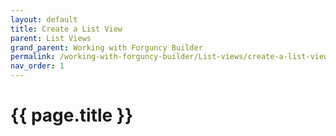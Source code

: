 ```yaml
---
layout: default
title: Create a List View
parent: List Views
grand_parent: Working with Forguncy Builder
permalink: /working-with-forguncy-builder/List-views/create-a-list-view
nav_order: 1
---
```


# {{ page.title }}
<!--
Steps to create a list view are-

- Create a data table to display in the list view.
- Select cell range on the page for the list view area. It should be large enough to accomodate table data.
- Drag and drop the data table from the navigation window to the selection area *or* 
  Go to **Home** > **Insert Listview** and select the required table. 

Note: You can also set the list view area by selecting a cell and clicking [Home] → [Set as List View].
{:.note}

- Adjust the cell width according to the fields you want to display in the row template using [Merge Cells] etc. In addition to the method of merging cells in advance, you can also automatically merge cells by selecting a range with the mouse and directly dragging and dropping the table fields there. You can also adjust the size of cells by changing the width of columns and the height of rows in the same way as in Excel.
- Drag and drop the fields you want to display from the navigation pane onto the row template. Click [ ] next to the table name in the navigation window to display the field name. This field becomes the column.
- Sets the row template display format. The field data is displayed in the display format set in the row template.
- Click [Home] → [ (Debug)] to check the display.

## Specify details in list view settings

Set the list view display, behavior, etc.
- Right-click the list view to be set and click [List view settings] from the context menu, or double-click the preview display area of ​​the list view to open the setting dialog. Alternatively, select the list view and click the [ ] icon for either [List view style options] or [Update process] on the List view tool [Design] tab .
- The List View Settings dialog has four tabs: Appearance, Update & Select, Other Behavior, and Data. You can restore the default settings by clicking [Reset].

#### Appearance tab

Set the appearance, such as the presence or absence of headers and borders. If the number of data rows to be output to the exported list view area is small and blank areas occur, by enabling this check option, blank rows with the same style (ruled line, background color, etc.) as the template row will be created. Add to blank space. Empty rows that are added include formulas and summary fields, but no row header numbers are added. The operation of this check option is valid only for the results of Excel/PDF export, and does not affect the display on the web browser. Default is disabled.

#### Update & Select Tab

Set operations such as update processing and selection in the list view.

#### Other Actions] tab

Configure settings such as actions and focus movement when column headers are clicked.

#### Data] tab

Set the timing of fixing list view data.

Tip: Data extraction and sorting in the list view can be performed even when [Do not update list view data immediately] is enabled.
{:.note}
-->